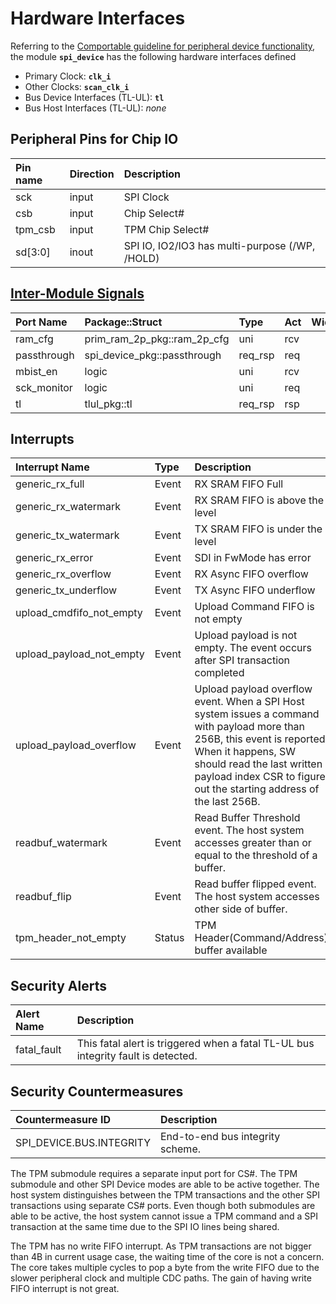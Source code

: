 # Hardware Interfaces

<!-- BEGIN CMDGEN util/regtool.py --interfaces ./hw/ip/spi_device/data/spi_device.hjson -->
Referring to the [Comportable guideline for peripheral device functionality](https://opentitan.org/book/doc/contributing/hw/comportability), the module **`spi_device`** has the following hardware interfaces defined
- Primary Clock: **`clk_i`**
- Other Clocks: **`scan_clk_i`**
- Bus Device Interfaces (TL-UL): **`tl`**
- Bus Host Interfaces (TL-UL): *none*

## Peripheral Pins for Chip IO

| Pin name   | Direction   | Description                                    |
|:-----------|:------------|:-----------------------------------------------|
| sck        | input       | SPI Clock                                      |
| csb        | input       | Chip Select#                                   |
| tpm_csb    | input       | TPM Chip Select#                               |
| sd[3:0]    | inout       | SPI IO, IO2/IO3 has multi-purpose (/WP, /HOLD) |

## [Inter-Module Signals](https://opentitan.org/book/doc/contributing/hw/comportability/index.html#inter-signal-handling)

| Port Name   | Package::Struct             | Type    | Act   |   Width | Description   |
|:------------|:----------------------------|:--------|:------|--------:|:--------------|
| ram_cfg     | prim_ram_2p_pkg::ram_2p_cfg | uni     | rcv   |       1 |               |
| passthrough | spi_device_pkg::passthrough | req_rsp | req   |       1 |               |
| mbist_en    | logic                       | uni     | rcv   |       1 |               |
| sck_monitor | logic                       | uni     | req   |       1 |               |
| tl          | tlul_pkg::tl                | req_rsp | rsp   |       1 |               |

## Interrupts

| Interrupt Name           | Type   | Description                                                                                                                                                                                                                                          |
|:-------------------------|:-------|:-----------------------------------------------------------------------------------------------------------------------------------------------------------------------------------------------------------------------------------------------------|
| generic_rx_full          | Event  | RX SRAM FIFO Full                                                                                                                                                                                                                                    |
| generic_rx_watermark     | Event  | RX SRAM FIFO is above the level                                                                                                                                                                                                                      |
| generic_tx_watermark     | Event  | TX SRAM FIFO is under the level                                                                                                                                                                                                                      |
| generic_rx_error         | Event  | SDI in FwMode has error                                                                                                                                                                                                                              |
| generic_rx_overflow      | Event  | RX Async FIFO overflow                                                                                                                                                                                                                               |
| generic_tx_underflow     | Event  | TX Async FIFO underflow                                                                                                                                                                                                                              |
| upload_cmdfifo_not_empty | Event  | Upload Command FIFO is not empty                                                                                                                                                                                                                     |
| upload_payload_not_empty | Event  | Upload payload is not empty.  The event occurs after SPI transaction completed                                                                                                                                                                       |
| upload_payload_overflow  | Event  | Upload payload overflow event.  When a SPI Host system issues a command with payload more than 256B, this event is reported. When it happens, SW should read the last written payload index CSR to figure out the starting address of the last 256B. |
| readbuf_watermark        | Event  | Read Buffer Threshold event.  The host system accesses greater than or equal to the threshold of a buffer.                                                                                                                                           |
| readbuf_flip             | Event  | Read buffer flipped event.  The host system accesses other side of buffer.                                                                                                                                                                           |
| tpm_header_not_empty     | Status | TPM Header(Command/Address) buffer available                                                                                                                                                                                                         |

## Security Alerts

| Alert Name   | Description                                                                       |
|:-------------|:----------------------------------------------------------------------------------|
| fatal_fault  | This fatal alert is triggered when a fatal TL-UL bus integrity fault is detected. |

## Security Countermeasures

| Countermeasure ID        | Description                      |
|:-------------------------|:---------------------------------|
| SPI_DEVICE.BUS.INTEGRITY | End-to-end bus integrity scheme. |


<!-- END CMDGEN -->

The TPM submodule requires a separate input port for CS#.
The TPM submodule and other SPI Device modes are able to be active together.
The host system distinguishes between the TPM transactions and the other SPI transactions using separate CS# ports.
Even though both submodules are able to be active, the host system cannot issue a TPM command and a SPI transaction at the same time due to the SPI IO lines being shared.

The TPM has no write FIFO interrupt.
As TPM transactions are not bigger than 4B in current usage case, the waiting time of the core is not a concern.
The core takes multiple cycles to pop a byte from the write FIFO due to the slower peripheral clock and multiple CDC paths.
The gain of having write FIFO interrupt is not great.
